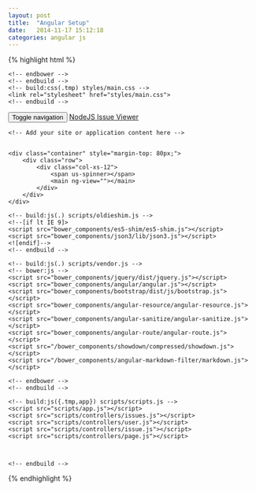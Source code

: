 ```yaml
---
layout: post
title:  "Angular Setup"
date:   2014-11-17 15:12:18
categories: angular js
---
```



{% highlight html %}
<!doctype html>
<html lang="en" class="no-js">

<head>
    <title></title>
    <meta charset="utf-8">
    <meta http-equiv="X-UA-Compatible" content="IE=edge">
    <meta name="viewport" content="width=device-width, initial-scale=1">
    <meta name="description" content="">
    <meta name="viewport" content="width=device-width">
    <!-- Place favicon.ico and apple-touch-icon.png in the root directory -->
    <!-- build:css(.) styles/vendor.css -->
    <!-- bower:css -->
    <link rel="stylesheet" href="bower_components/bootstrap/dist/css/bootstrap.css">
    <link rel="stylesheet" href="bower_components/bootstrap/dist/css/bootstrap-theme.min.css">
    <link href="//maxcdn.bootstrapcdn.com/font-awesome/4.2.0/css/font-awesome.min.css" rel="stylesheet">


    <!-- endbower -->
    <!-- endbuild -->
    <!-- build:css(.tmp) styles/main.css -->
    <link rel="stylesheet" href="styles/main.css">
    <!-- endbuild -->
</head>

<body ng-app="gitHubIssueViewerApp">
    <nav class="navbar navbar-inverse navbar-fixed-top" role="navigation">
        <div class="container">
            <div class="navbar-header">
                <button type="button" class="navbar-toggle collapsed" data-toggle="collapse" data-target="#navbar" aria-expanded="false" aria-controls="navbar">
                    <span class="sr-only">Toggle navigation</span>
                    <span class="icon-bar"></span>
                    <span class="icon-bar"></span>
                    <span class="icon-bar"></span>
                </button>
                <a class="navbar-brand" href="#"><i class="fa fa-github-square"></i> NodeJS Issue Viewer</a>
            </div>
        </div>
    </nav>
    <!--[if lt IE 7]>
      <p class="browsehappy">You are using an <strong>outdated</strong> browser. Please <a href="http://browsehappy.com/">upgrade your browser</a> to improve your experience.</p>
    <![endif]-->

    <!-- Add your site or application content here -->


    <div class="container" style="margin-top: 80px;">
        <div class="row">
            <div class="col-xs-12">
                <span us-spinner></span>
                <main ng-view=""></main>
            </div>
        </div>
    </div>

    <!-- build:js(.) scripts/oldieshim.js -->
    <!--[if lt IE 9]>
    <script src="bower_components/es5-shim/es5-shim.js"></script>
    <script src="bower_components/json3/lib/json3.js"></script>
    <![endif]-->
    <!-- endbuild -->

    <!-- build:js(.) scripts/vendor.js -->
    <!-- bower:js -->
    <script src="bower_components/jquery/dist/jquery.js"></script>
    <script src="bower_components/angular/angular.js"></script>
    <script src="bower_components/bootstrap/dist/js/bootstrap.js"></script>
    <script src="bower_components/angular-resource/angular-resource.js"></script>
    <script src="bower_components/angular-sanitize/angular-sanitize.js"></script>
    <script src="bower_components/angular-route/angular-route.js"></script>
    <script src="/bower_components/showdown/compressed/showdown.js"></script>
    <script src="/bower_components/angular-markdown-filter/markdown.js"></script>

    <!-- endbower -->
    <!-- endbuild -->

    <!-- build:js({.tmp,app}) scripts/scripts.js -->
    <script src="scripts/app.js"></script>
    <script src="scripts/controllers/issues.js"></script>
    <script src="scripts/controllers/user.js"></script>
    <script src="scripts/controllers/issue.js"></script>
    <script src="scripts/controllers/page.js"></script>



    <!-- endbuild -->
</body>

</html>

{% endhighlight %}

